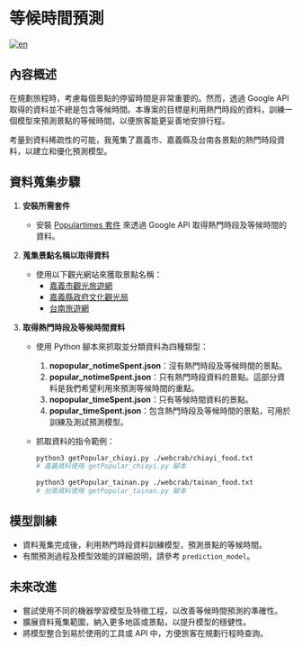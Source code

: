 # 等候時間預測
[![en](https://img.shields.io/badge/lang-en-red.svg)](https://github.com/I-Sheng/Traveling-Planner-With-LLM/blob/main/data/waiting_time/README.en.md)


## 內容概述

在規劃旅程時，考慮每個景點的停留時間是非常重要的。然而，透過 Google API 取得的資料並不總是包含等候時間。本專案的目標是利用熱門時段的資料，訓練一個模型來預測景點的等候時間，以便旅客能更妥善地安排行程。

考量到資料稀疏性的可能，我蒐集了嘉義市、嘉義縣及台南各景點的熱門時段資料，以建立和優化預測模型。

## 資料蒐集步驟

1. **安裝所需套件**

   - 安裝 [Populartimes 套件](https://github.com/m-wrzr/populartimes) 來透過 Google API 取得熱門時段及等候時間的資料。

2. **蒐集景點名稱以取得資料**

   - 使用以下觀光網站來獲取景點名稱：
     - [嘉義市觀光旅遊網](https://travel.chiayi.gov.tw/)
     - [嘉義縣政府文化觀光局](https://tbocc.cyhg.gov.tw/)
     - [台南旅遊網](https://www.twtainan.net/)

3. **取得熱門時段及等候時間資料**

   - 使用 Python 腳本來抓取並分類資料為四種類型：

     1. **nopopular_notimeSpent.json**：沒有熱門時段及等候時間的景點。
     2. **popular_notimeSpent.json**：只有熱門時段資料的景點。這部分資料是我們希望利用來預測等候時間的重點。
     3. **nopopular_timeSpent.json**：只有等候時間資料的景點。
     4. **popular_timeSpent.json**：包含熱門時段及等候時間的景點，可用於訓練及測試預測模型。

   - 抓取資料的指令範例：

     ```bash
     python3 getPopular_chiayi.py ./webcrab/chiayi_food.txt
     # 嘉義資料使用 getPopular_chiayi.py 腳本

     python3 getPopular_tainan.py ./webcrab/tainan_food.txt
     # 台南資料使用 getPopular_tainan.py 腳本
     ```

## 模型訓練

- 資料蒐集完成後，利用熱門時段資料訓練模型，預測景點的等候時間。
- 有關預測過程及模型效能的詳細說明，請參考 `prediction_model`。

## 未來改進

- 嘗試使用不同的機器學習模型及特徵工程，以改善等候時間預測的準確性。
- 擴展資料蒐集範圍，納入更多地區或景點，以提升模型的穩健性。
- 將模型整合到易於使用的工具或 API 中，方便旅客在規劃行程時查詢。

